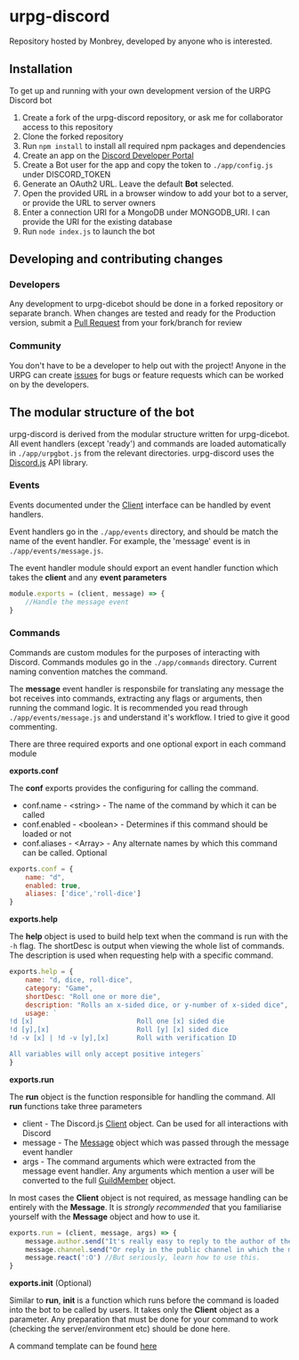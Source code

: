 # urpg-discord

Repository hosted by Monbrey, developed by anyone who is interested.

## Installation

To get up and running with your own development version of the URPG Discord bot

1. Create a fork of the urpg-discord repository, or ask me for collaborator access to this repository
2. Clone the forked repository
3. Run `npm install` to install all required npm packages and dependencies
4. Create an app on the [Discord Developer Portal](https://discordapp.com/developers/docs/intro)
5. Create a Bot user for the app and copy the token to `./app/config.js` under DISCORD_TOKEN
6. Generate an OAuth2 URL. Leave the default **Bot** selected.
7. Open the provided URL in a browser window to add your bot to a server, or provide the URL to server owners
8. Enter a connection URI for a MongoDB under MONGODB_URI. I can provide the URI for the existing database
9. Run `node index.js` to launch the bot

## Developing and contributing changes

### Developers

Any development to urpg-dicebot should be done in a forked repository or separate branch.
When changes are tested and ready for the Production version, submit a [Pull Request](https://help.github.com/articles/about-pull-requests/) from your fork/branch for review

### Community

You don't have to be a developer to help out with the project! Anyone in the URPG can create [issues](https://github.com/Monbrey/urpg-discord/issues) for bugs or feature requests which can be worked on by the developers.

## The modular structure of the bot

urpg-discord is derived from the modular structure written for urpg-dicebot. All event handlers (except 'ready') and commands are loaded automatically in `./app/urpgbot.js` from the relevant directories. urpg-discord uses the [Discord.js](https://discord.js.org/#/) API library.

### Events

Events documented under the [Client](https://discord.js.org/#/docs/main/stable/class/Client) interface can be handled by event handlers.

Event handlers go in the `./app/events` directory, and should be match the name of the event handler. For example, the 'message' event is in `./app/events/message.js`.

The event handler module should export an event handler function which takes the **client** and any **event parameters**

```javascript
module.exports = (client, message) => {
    //Handle the message event
}
```

### Commands

Commands are custom modules for the purposes of interacting with Discord. Commands modules go in the `./app/commands` directory. Current naming convention matches the command.

The **message** event handler is responsbile for translating any message the bot receives into commands, extracting any flags or arguments, then running the command logic. It is recommended you read through `./app/events/message.js` and understand it's workflow. I tried to give it good commenting.

There are three required exports and one optional export in each command module

**exports.conf**

The **conf** exports provides the configuring for calling the command.

 - conf.name - \<string\> - The name of the command by which it can be called
 - conf.enabled - \<boolean\> - Determines if this command should be loaded or not
 - conf.aliases - \<Array\> - Any alternate names by which this command can be called. Optional

```javascript
exports.conf = {
    name: "d",
    enabled: true,
    aliases: ['dice','roll-dice']
}
```
**exports.help**

The **help** object is used to build help text when the command is run with the `-h` flag.
The shortDesc is output when viewing the whole list of commands.
The description is used when requesting help with a specific command.

```javascript
exports.help = {
    name: "d, dice, roll-dice",
    category: "Game",
    shortDesc: "Roll one or more die",
    description: "Rolls an x-sided dice, or y-number of x-sided dice",
    usage: `
!d [x]                          Roll one [x] sided die
!d [y],[x]                      Roll [y] [x] sided dice
!d -v [x] | !d -v [y],[x]       Roll with verification ID

All variables will only accept positive integers`
}
```

**exports.run**

The **run** object is the function responsible for handling the command. All **run** functions take three parameters

 - client - The Discord.js [Client](https://discord.js.org/#/docs/main/stable/class/Client) object. Can be used for all interactions with Discord
 - message - The [Message](https://discord.js.org/#/docs/main/stable/class/Message) object which was passed through the message event handler
 - args - The command arguments which were extracted from the message event handler. Any arguments which mention a user will be converted to the full [GuildMember](https://discord.js.org/#/docs/main/stable/class/GuildMember) object.

In most cases the **Client** object is not required, as message handling can be entirely with the **Message**. It is *strongly recommended* that you familiarise yourself with the **Message** object and how to use it.

```javascript
exports.run = (client, message, args) => {
    message.author.send("It's really easy to reply to the author of the message")
    message.channel.send("Or reply in the public channel in which the message was sent")
    message.react(':O') //But seriously, learn how to use this.
}
```

**exports.init** (Optional)

Similar to **run**, **init** is a function which runs before the command is loaded into the bot to be called by users. It takes only the **Client** object as a parameter. Any preparation that must be done for your command to work (checking the server/environment etc) should be done here.

A command template can be found [here](template.js)
